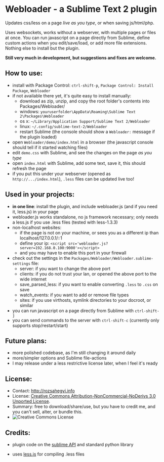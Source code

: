 
Webloader - a Sublime Text 2 plugin
===================================

Updates css/less on a page _live as you type_, or when saving js/html/php.

Uses websockets, works without a webserver, with multiple pages or files at once. You can run javascript on a page directly from Sublime, define custom actions when you edit/save/load, or add more file extensions. Nothing else to install but the plugin.

__Still very much in development, but suggestions and fixes are welcome.__

How to use:
-----------
- install with Package Control: `ctrl-shift-p`, `Package Control: Install Package`, `Webloader`
- if not available there yet, it's quite easy to install manually:
  - download as zip, unzip, and copy the root folder's contents into Packages/Webloader/
  - windows: `youruserfolder\AppData\Roaming\Sublime Text 2\Packages\Webloader`
  - os x: `~/Library/Application Support/Sublime Text 2/Webloader`
  - linux: `~/.config/sublime-text-2/Webloader`
  - restart Sublime (the console should show a `Webloader:` message if the plugin loaded)
- open `Webloader/demo/index.html` in a browser (the javascript console should tell if it started watching files)
- edit `demo.css` with Sublime, and see the changes on the page *as you type*
- open `index.html` with Sublime, add some text, save it, this should refresh the page
- if you put this under your webserver (opened as `http://.../index.html`), `.less` files can be updated live too!

Used in your projects:
----------------------
- __in one line__: install the plugin, and include webloader.js (and if you need it, less.js) in your page
- webloader.js works standalone, no js framework necessary; only needs a less.js if you use .less files (tested with less-1.3.3)
- non-localhost websites:
  - if the page is not on your machine, or sees you as a different ip than localhost/127.0.0.1/::1
  - define your ip: `<script src='webloader.js?server=192.168.0.100:9000'></script>`
  - and you may have to enable this port in your firewall
- check out the settings in the `Packages/Webloader/Webloader.sublime-settings` file:
  - server: if you want to change the above port
  - clients: if you do not trust your lan, or opened the above port to the wide internet
  - save\_parsed\_less: if you want to enable converting `.less` to `.css` on save
  - watch_events: if you want to add or remove file types
  - sites: if you use virthosts, symlink directories to your docroot, or similar
- you can run javascript on a page directly from Sublime with `ctrl-shift-j`
- you can send commands to the server with `ctrl-shift-c` (currently only supports stop/restart/start)

Future plans:
-------------
- more polished codebase, as I'm still changing it around daily
- more/simpler options and Sublime file-actions
- I may release under a less restrictive license later, when I feel it's ready

License:
--------
- Contact: <http://rozsahegyi.info>
- License: [Creative Commons Attribution-NonCommercial-NoDerivs 3.0 Unported License][license].
- Summary: free to download/share/use, but you have to credit me, and you can't sell, alter, or bundle this.
- ![Creative Commons License][image]

Credits:
--------
- plugin code on the [sublime API] and standard python library
- uses [less.js] for compiling .less files



  [sublime API]: http://www.sublimetext.com/docs/2/api_reference.html
  [less.js]: http://lesscss.org/
  [image]: http://i.creativecommons.org/l/by-nc-nd/3.0/88x31.png
  [license]: http://creativecommons.org/licenses/by-nc-nd/3.0/
